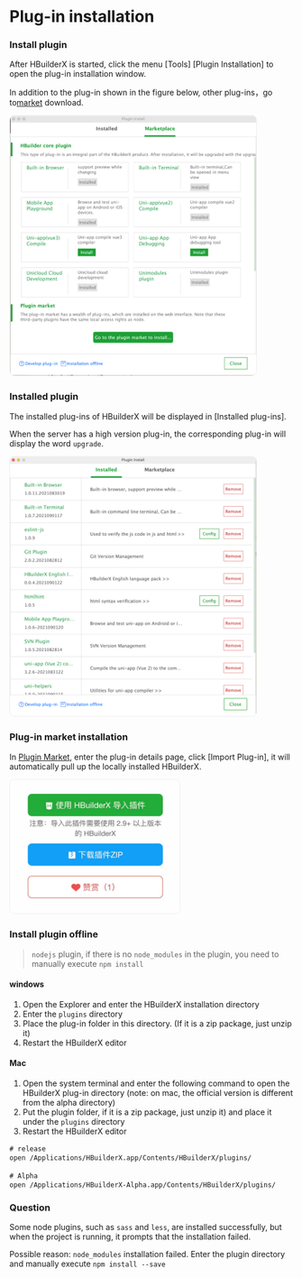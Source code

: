 # Plug-in installation

### Install plugin

After HBuilderX is started, click the menu [Tools] [Plugin Installation] to open the plug-in installation window.

In addition to the plug-in shown in the figure below, other plug-ins，go to[market](https://ext.dcloud.net.cn/?cat1=1&cat2=11&orderBy=TotalDownload) download.

<img src="/static/snapshots/tutorial/plugins_install_en_1.png" style="zoom: 45%;border: 1px solid #eee;border-radius: 20px;"/>

### Installed plugin

The installed plug-ins of HBuilderX will be displayed in [Installed plug-ins].

When the server has a high version plug-in, the corresponding plug-in will display the word `upgrade`.

<img src="/static/snapshots/tutorial/plugins_install_en_2.png" style="zoom: 45%;border: 1px solid #eee;border-radius: 20px;"/>

### Plug-in market installation

In [Plugin Market](https://ext.dcloud.net.cn/?cat1=1&cat2=11&orderBy=TotalDownload), enter the plug-in details page, click [Import Plug-in], it will automatically pull up the locally installed HBuilderX.

<img src="/static/snapshots/tutorial/plugins_install_3.jpg" style="zoom: 45%;border: 1px solid #eee;border-radius: 20px;"/>

### Install plugin offline

> `nodejs` plugin, if there is no `node_modules` in the plugin, you need to manually execute `npm install`

#### windows

1. Open the Explorer and enter the HBuilderX installation directory
2. Enter the `plugins` directory
3. Place the plug-in folder in this directory. (If it is a zip package, just unzip it)
4. Restart the HBuilderX editor

#### Mac

1. Open the system terminal and enter the following command to open the HBuilderX plug-in directory (note: on mac, the official version is different from the alpha directory)
2. Put the plugin folder, if it is a zip package, just unzip it) and place it under the `plugins` directory
3. Restart the HBuilderX editor

```shell
# release
open /Applications/HBuilderX.app/Contents/HBuilderX/plugins/

# Alpha
open /Applications/HBuilderX-Alpha.app/Contents/HBuilderX/plugins/
```

### Question

Some node plugins, such as `sass` and `less`, are installed successfully, but when the project is running, it prompts that the installation failed.

Possible reason: `node_modules` installation failed. Enter the plugin directory and manually execute `npm install --save`
